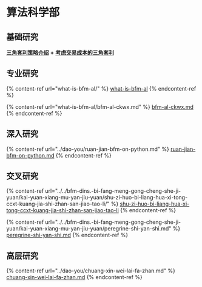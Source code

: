 # 算法科学部

## 基础研究

[**三角套利策略介绍**](https://mp.weixin.qq.com/s/G5t7TyIyrH40Kl55feTDIw) **+** [**考虑交易成本的三角套利**](https://www.jianshu.com/p/e50a52312a47)

## 专业研究

{% content-ref url="what-is-bfm-al/" %}
[what-is-bfm-al](what-is-bfm-al/)
{% endcontent-ref %}

{% content-ref url="what-is-bfm-al/bfm-al-ckwx.md" %}
[bfm-al-ckwx.md](what-is-bfm-al/bfm-al-ckwx.md)
{% endcontent-ref %}

## 深入研究

{% content-ref url="../dao-you/ruan-jian-bfm-on-python.md" %}
[ruan-jian-bfm-on-python.md](../dao-you/ruan-jian-bfm-on-python.md)
{% endcontent-ref %}

## 交叉研究

{% content-ref url="../../bfm-dins.-bi-fang-meng-gong-cheng-she-ji-yuan/kai-yuan-xiang-mu-yan-jiu-yuan/shu-zi-huo-bi-liang-hua-xi-tong-ccxt-kuang-jia-shi-zhan-san-jiao-tao-li/" %}
[shu-zi-huo-bi-liang-hua-xi-tong-ccxt-kuang-jia-shi-zhan-san-jiao-tao-li](../../bfm-dins.-bi-fang-meng-gong-cheng-she-ji-yuan/kai-yuan-xiang-mu-yan-jiu-yuan/shu-zi-huo-bi-liang-hua-xi-tong-ccxt-kuang-jia-shi-zhan-san-jiao-tao-li/)
{% endcontent-ref %}

{% content-ref url="../../bfm-dins.-bi-fang-meng-gong-cheng-she-ji-yuan/kai-yuan-xiang-mu-yan-jiu-yuan/peregrine-shi-yan-shi.md" %}
[peregrine-shi-yan-shi.md](../../bfm-dins.-bi-fang-meng-gong-cheng-she-ji-yuan/kai-yuan-xiang-mu-yan-jiu-yuan/peregrine-shi-yan-shi.md)
{% endcontent-ref %}

## 高层研究

{% content-ref url="../dao-you/chuang-xin-wei-lai-fa-zhan.md" %}
[chuang-xin-wei-lai-fa-zhan.md](../dao-you/chuang-xin-wei-lai-fa-zhan.md)
{% endcontent-ref %}

